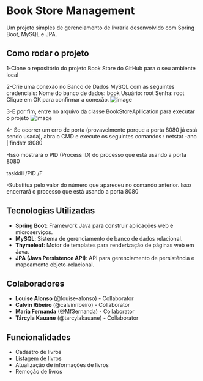 # Book Store Management

Um projeto simples de gerenciamento de livraria desenvolvido com Spring Boot, MySQL e JPA.

## Como rodar o projeto

1-Clone o repositório do projeto Book Store do GitHub para o seu ambiente local

2-Crie uma conexão no Banco de Dados MySQL com as seguintes credenciais:
Nome do banco de dados: book
Usuário: root
Senha: root
Clique em OK para confirmar a conexão.
![image](https://github.com/louise-alonso/BookStore/assets/120966351/8496c501-b587-4572-aa52-fc81fe33dc46)

3-E por fim, entre no arquivo da classe BookStoreApllication para executar o projeto
![image](https://github.com/louise-alonso/BookStore/assets/120966351/91f27b09-27c2-445c-8f9b-ea2c92914291)

4- Se ocorrer um erro de porta (provavelmente porque a porta 8080 já está sendo usada), abra o CMD e execute os seguintes comandos :
netstat -ano | findstr :8080

-Isso mostrará o PID (Process ID) do processo que está usando a porta 8080

taskkill /PID <PID> /F

-Substitua <PID> pelo valor do número que apareceu no comando anterior. Isso encerrará o processo que está usando a porta 8080


## Tecnologias Utilizadas

- **Spring Boot**: Framework Java para construir aplicações web e microserviços.
- **MySQL**: Sistema de gerenciamento de banco de dados relacional.
- **Thymeleaf**: Motor de templates para renderização de páginas web em Java.
- **JPA (Java Persistence API)**: API para gerenciamento de persistência e mapeamento objeto-relacional.
  

## Colaboradores

- **Louise Alonso** (@louise-alonso) - Collaborator
- **Calvin Ribeiro** (@calvinribeiro) - Collaborator
- **Maria Fernanda** (@Mf3ernanda) - Collaborator
- **Tárcyla Kauane** (@tarcylakauane) - Collaborator

## Funcionalidades

- Cadastro de livros
- Listagem de livros
- Atualização de informações de livros
- Remoção de livros
